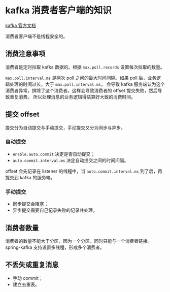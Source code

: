 # kafka 消费者客户端的知识

[kafka 官方文档](http://kafka.apachecn.org/documentation.html)

消费者客户端不是线程安全的。

## 消费注意事项

消费者是定时拉取 kafka 数据的。根据 `max.poll.records` 设置每次拉取的数量。

`max.poll.interval.ms` 是两次 poll 之间的最大时间间隔。如果 poll 后，业务逻辑处理的时间过长，大于 `max.poll.interval.ms`，
会导致 kafka 服务端认为这个消费者异常，排除了这个消费者。这样会导致消费者的 offset 提交失败，然后导致重复消费。
所以处理消息的业务逻辑得估算好大致的消费时间。

## 提交 offset

提交分为自动提交与手动提交，手动提交又分为同步与异步。

### 自动提交

- `enable.auto.commit` 决定是否自动提交；
- `auto.commit.interval.ms` 决定自动提交之间的时间间隔。

offset 会先记录在 listener 的线程中，当 `auto.commit.interval.ms` 到了后，再提交到 kafka 的服务端。

### 手动提交

- 同步提交会阻塞；
- 异步提交需要自己记录失败的记录并处理。

## 消费者数量

消费者的数量不能大于分区，因为一个分区，同时只能与一个消费者链接。
spring-kafka 支持设置多线程，形成多个消费者。

## 不丢失或重复消息

- 手动 commit；
- 建立去重表。


